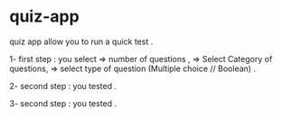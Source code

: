 # quiz-app

quiz app allow you to  run a quick test .

1- first step : you select 
    => number of questions ,
    => Select Category  of questions,
    => select type  of question (Multiple choice // Boolean) .

2- second step : you  tested .

3- second step : you  tested .